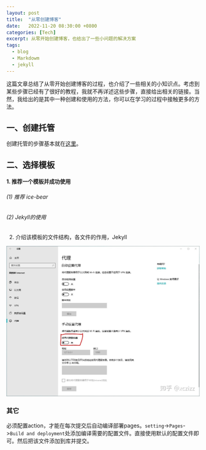 ```yaml
---
layout: post
title:  "从零创建博客"
date:   2022-11-20 08:30:00 +0800
categories: [Tech]
excerpt: 从零开始创建博客，也给出了一些小问题的解决方案
tags:
  - blog 
  - Markdowm
  - jekyll
---
```


这篇文章总结了从零开始创建博客的过程，也介绍了一些相关的小知识点。考虑到某些步骤已经有了很好的教程，我就不再详述这些步骤，直接给出相关的链接。当然，我给出的是其中一种创建和使用的方法，你可以在学习的过程中接触更多的方法。

## 一、创建托管

创建托管的步骤基本就在[这里](https://pages.github.com/)。

## 二、选择模板

#### 1. 推荐一个模板并成功使用
###### (1) 推荐 ice-bear
###### (2) Jekyll的使用

2. 介绍该模板的文件结构，各文件的作用，Jekyll


![pic1](/assets/images/posts/Windows-use/01-01.jpg)


### 其它
必须配置action，才能在每次提交后自动编译部署pages。`setting`->`Pages`->`Build and deployment`处添加编译需要的配置文件。直接使用默认的配置文件即可。然后把该文件添加到库并提交。

